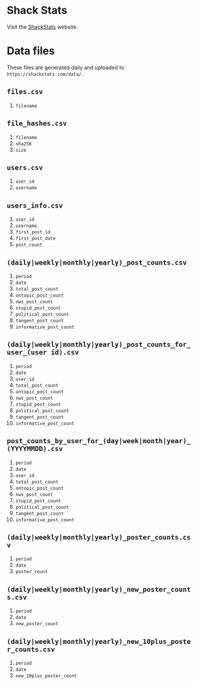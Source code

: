 # Shack Stats

Visit the [ShackStats](https://shackstats.com) website. 

# Data files

These files are generated daily and uploaded to `https://shackstats.com/data/`. 

## `files.csv`
1. `filename`

## `file_hashes.csv`
1. `filename`
1. `sha256`
1. `size`

## `users.csv`
1. `user_id`
1. `username`

## `users_info.csv`
1. `user_id`
1. `username`
1. `first_post_id`
1. `first_post_date`
1. `post_count`

## `(daily|weekly|monthly|yearly)_post_counts.csv`
1. `period`
1. `date`
1. `total_post_count`
1. `ontopic_post_count`
1. `nws_post_count`
1. `stupid_post_count`
1. `political_post_count`
1. `tangent_post_count`
1. `informative_post_count`

## `(daily|weekly|monthly|yearly)_post_counts_for_user_(user id).csv`
1. `period`
1. `date`
1. `user_id`
1. `total_post_count`
1. `ontopic_post_count`
1. `nws_post_count`
1. `stupid_post_count`
1. `political_post_count`
1. `tangent_post_count`
1. `informative_post_count`

## `post_counts_by_user_for_(day|week|month|year)_(YYYYMMDD).csv`
1. `period`
1. `date`
1. `user_id`
1. `total_post_count`
1. `ontopic_post_count`
1. `nws_post_count`
1. `stupid_post_count`
1. `political_post_count`
1. `tangent_post_count`
1. `informative_post_count`

## `(daily|weekly|monthly|yearly)_poster_counts.csv`
1. `period`
1. `date`
1. `poster_count`

## `(daily|weekly|monthly|yearly)_new_poster_counts.csv`
1. `period`
1. `date`
1. `new_poster_count`

## `(daily|weekly|monthly|yearly)_new_10plus_poster_counts.csv`
1. `period`
1. `date`
1. `new_10plus_poster_count`
